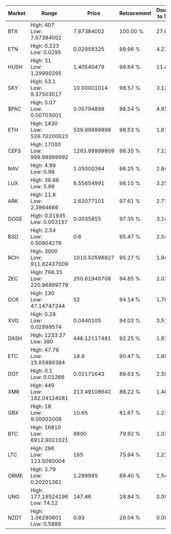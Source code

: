 | Market | Range | Price| Retracement | Doubles to 50% |
| --- | --- | --- | --- | --- |
| BTX | High: 407<br />Low: 7.67384002 | 7.67384002 | 100.00 % | 27.02 |
| ETN | High: 0.223<br />Low: 0.0295 | 0.02958325 | 99.96 % | 4.27 |
| HUSH | High: 31<br />Low: 1.29990295 | 1.40540479 | 99.64 % | 11.49 |
| SKY | High: 53.1<br />Low: 9.37503017 | 10.00001014 | 98.57 % | 3.12 |
| $PAC | High: 0.07<br />Low: 0.00703001 | 0.00794899 | 98.54 % | 4.85 |
| ETH | High: 1430<br />Low: 526.70200023 | 539.99999999 | 98.53 % | 1.81 |
| CEFS | High: 17000<br />Low: 999.99999992 | 1263.99999809 | 98.35 % | 7.12 |
| NAV | High: 4.99<br />Low: 0.98 | 1.05000384 | 98.25 % | 2.84 |
| LUX | High: 36.66<br />Low: 5.99 | 6.55654991 | 98.15 % | 3.25 |
| ARK | High: 11.8<br />Low: 2.3964666 | 2.62077101 | 97.61 % | 2.71 |
| DOGE | High: 0.01935<br />Low: 0.003157 | 0.0035855 | 97.35 % | 3.14 |
| BSD | High: 2.54<br />Low: 0.50804276 | 0.6 | 95.47 % | 2.54 |
| BCH | High: 3000<br />Low: 911.82437009 | 1010.50598827 | 95.27 % | 1.94 |
| ZEC | High: 796.35<br />Low: 220.96899779 | 250.61949708 | 94.85 % | 2.03 |
| DCR | High: 130<br />Low: 47.14747244 | 52 | 94.14 % | 1.70 |
| XVG | High: 0.28<br />Low: 0.02899574 | 0.0440105 | 94.02 % | 3.51 |
| DASH | High: 1233.27<br />Low: 380 | 446.12117481 | 92.25 % | 1.81 |
| ETC | High: 47.76<br />Low: 15.85989384 | 18.9 | 90.47 % | 1.68 |
| DOT | High: 0.1<br />Low: 0.01266 | 0.02171643 | 89.63 % | 2.59 |
| XMR | High: 449<br />Low: 182.04124081 | 213.49108642 | 88.22 % | 1.48 |
| GBX | High: 18<br />Low: 9.00002008 | 10.65 | 81.67 % | 1.27 |
| BTC | High: 16810<br />Low: 6912.9021021 | 8900 | 79.92 % | 1.33 |
| LTC | High: 296<br />Low: 123.5060004 | 165 | 75.94 % | 1.27 |
| ORME | High: 3.79<br />Low: 0.20201361 | 1.299995 | 69.40 % | 1.54 |
| UNO | High: 177.18524196<br />Low: 74.12 | 147.46 | 28.84 % | 0.00 |
| NZDT | High: 1.06290601<br />Low: 0.5889 | 0.93 | 28.04 % | 0.00 |
